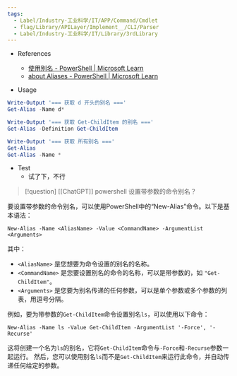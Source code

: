 ```yaml
---
tags:
  - Label/Industry-工业科学/IT/APP/Command/Cmdlet
  - flag/Library/APILayer/Implement__/CLI/Parser
  - Label/Industry-工业科学/IT/Library/3rdLibrary
---
```


- References
    - [使用别名 - PowerShell | Microsoft Learn](https://learn.microsoft.com/zh-cn/powershell/scripting/learn/shell/using-aliases?view=powershell-7.3)
    - [about Aliases - PowerShell | Microsoft Learn](https://learn.microsoft.com/en-us/powershell/module/microsoft.powershell.core/about/about_aliases?view=powershell-7.3)

- Usage
```powershell
Write-Output '=== 获取 d 开头的别名 ==='
Get-Alias -Name d*

Write-Output '=== 获取 Get-ChildItem 的别名 ==='
Get-Alias -Definition Get-ChildItem

Write-Output '=== 获取 所有别名 ==='
Get-Alias
Get-Alias -Name *

```


- Test
    - 试了下，不行

> [!question]
> [[ChatGPT]]
> powershell 设置带参数的命令别名？

要设置带参数的命令别名，可以使用PowerShell中的“New-Alias”命令。以下是基本语法：

`New-Alias -Name <AliasName> -Value <CommandName> -ArgumentList <Arguments>`


其中：

- `<AliasName>` 是您想要为命令设置的别名的名称。
- `<CommandName>` 是您要设置别名的命令的名称，可以是带参数的，如 `"Get-ChildItem"`。
- `<Arguments>` 是您要为别名传递的任何参数，可以是单个参数或多个参数的列表，用逗号分隔。

例如，要为带参数的`Get-ChildItem`命令设置别名`ls`，可以使用以下命令：

`New-Alias -Name ls -Value Get-ChildItem -ArgumentList '-Force', '-Recurse'`


这将创建一个名为`ls`的别名，它将`Get-ChildItem`命令与`-Force`和`-Recurse`参数一起运行。 然后，您可以使用别名`ls`而不是`Get-ChildItem`来运行此命令，并自动传递任何给定的参数。
